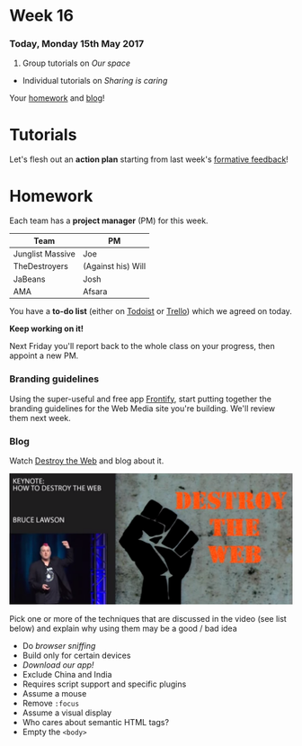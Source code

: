 # Week 16

### Today, Monday 15th May 2017

1. Group tutorials on *Our space* 
* Individual tutorials on *Sharing is caring*


Your [homework](#homework) and [blog](#blog)!


# Tutorials

Let's flesh out an **action plan** starting from last week's [formative feedback](https://docs.google.com/a/rave.ac.uk/document/d/1QDETyR6BwffMhoyTvSvtJ5Hhzj3K6zzd38py_EymAOw/edit?usp=sharing)!


# Homework

Each team has a **project manager** (PM) for this week.

Team | PM
---- | ---
Junglist Massive | Joe
TheDestroyers | (Against his) Will
JaBeans | Josh
AMA | Afsara

You have a **to-do list** (either on [Todoist](https://en.todoist.com/) or [Trello](https://trello.com/)) which we agreed on today.

**Keep working on it!**

Next Friday you'll report back to the whole class on your progress, then appoint a new PM.

### Branding guidelines 

Using the super-useful and free app [Frontify](https://frontify.com/), start putting together the branding guidelines for the Web Media site you're building. We'll review them next week.

### Blog

Watch [Destroy the Web](https://www.youtube.com/watch?v=Yf8ACKrZTJI) and blog about it.

[![](assets/destroy-the-web.png)](https://www.youtube.com/watch?v=Yf8ACKrZTJI)

Pick one or more of the techniques that are discussed in the video (see list below) and explain why using them may be a good / bad idea

* Do *browser sniffing*
* Build only for certain devices
* *Download our app!*
* Exclude China and India
* Requires script support and specific plugins
* Assume a mouse
* Remove `:focus`
* Assume a visual display
* Who cares about semantic HTML tags?
* Empty the `<body>`
